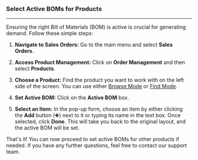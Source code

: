 ### Select Active BOMs for Products
_____________
Ensuring the right Bill of Materials (BOM) is active is crucial for generating demand. Follow these simple steps:

1. **Navigate to Sales Orders:** Go to the main menu and select **Sales Orders**.
    
2. **Access Product Management:** Click on **Order Management** and then select **Products**.
    
3. **Choose a Product:** Find the product you want to work with on the left side of the screen. You can use either [Browse Mode](https://github.com/Fx-Professional-Services/HorizonDocs/blob/main/Horizon%20User%20Guide/Searching%20on%20Horizon/Browse%20Mode.md) or [Find Mode](https://github.com/Fx-Professional-Services/HorizonDocs/blob/main/Horizon%20User%20Guide/Searching%20on%20Horizon/Find%20Mode.md).
    
4. **Set Active BOM:** Click on the **Active BOM** box.
    
5. **Select an Item:** In the pop-up form, choose an item by either clicking the **Add** button (✚) next to it or typing its name in the text box. Once selected, click **Done**. This will take you back to the original layout, and the active BOM will be set.
    

That's it! You can now proceed to set active BOMs for other products if needed. If you have any further questions, feel free to contact our support team.